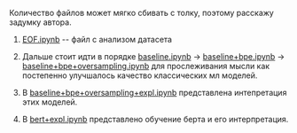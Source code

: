 Количество файлов может мягко сбивать с толку, поэтому расскажу задумку автора.

1. [EOF.ipynb](https://github.com/Stasiche/JB_intership_2021_autumn_grammar/blob/main/EOF.ipynb) -- файл с анализом датасета

2. Дальше стоит идти в порядке [baseline.ipynb](https://github.com/Stasiche/JB_intership_2021_autumn_grammar/blob/main/baseline.ipynb) -> [baseline+bpe.ipynb](https://github.com/Stasiche/JB_intership_2021_autumn_grammar/blob/main/baseline+bpe.ipynb) -> [baseline+bpe+oversampling.ipynb](https://github.com/Stasiche/JB_intership_2021_autumn_grammar/blob/main/baseline+bpe+oversampling.ipynb) для прослеживания мысли как постепенно улучшалось качество классических мл моделей. 

3. В [baseline+bpe+oversampling+expl.ipynb](https://github.com/Stasiche/JB_intership_2021_autumn_grammar/blob/main/baseline+bpe+oversampling+expl.ipynb) представлена интепретация этих моделей.

4. В [bert+expl.ipynb](https://github.com/Stasiche/JB_intership_2021_autumn_grammar/blob/main/bert+expl.ipynb)  представлено обучение берта и его интерпретация.
